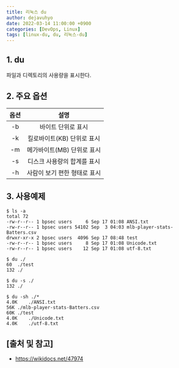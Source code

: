 ```yaml
---
title: 리눅스 du
author: dejavuhyo
date: 2022-03-14 11:00:00 +0900
categories: [DevOps, Linux]
tags: [linux-du, du, 리눅스-du]
---
```


## 1. du
파일과 디렉토리의 사용량을 표시한다.

## 2. 주요 옵션

| 옵션 | 설명 |
|:-----:|:-----:|
| -b | 바이트 단위로 표시 |
| -k | 킬로바이트(KB) 단위로 표시 |
| -m | 메가바이트(MB) 단위로 표시 |
| -s | 디스크 사용량의 합계를 표시 |
| -h | 사람이 보기 편한 형태로 표시 |

## 3. 사용예제

```shell
$ ls -a
total 72
-rw-r--r-- 1 bpsec users     6 Sep 17 01:08 ANSI.txt
-rw-r--r-- 1 bpsec users 54102 Sep  3 04:03 mlb-player-stats-Batters.csv
drwxr-xr-x 2 bpsec users  4096 Sep 17 08:48 test
-rw-r--r-- 1 bpsec users     8 Sep 17 01:08 Unicode.txt
-rw-r--r-- 1 bpsec users    12 Sep 17 01:08 utf-8.txt

$ du ./
60  ./test
132 ./

$ du -s ./
132 ./

$ du -sh ./*
4.0K    ./ANSI.txt
56K ./mlb-player-stats-Batters.csv
60K ./test
4.0K    ./Unicode.txt
4.0K    ./utf-8.txt
```

## [출처 및 참고]
* <https://wikidocs.net/47974>
